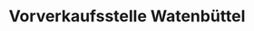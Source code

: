 ---
title: "Vorverkaufsstelle Watenbüttel"
url: /braunschweig/vorverkaufsstelle-watenbuettel/
shop: Tickets
---